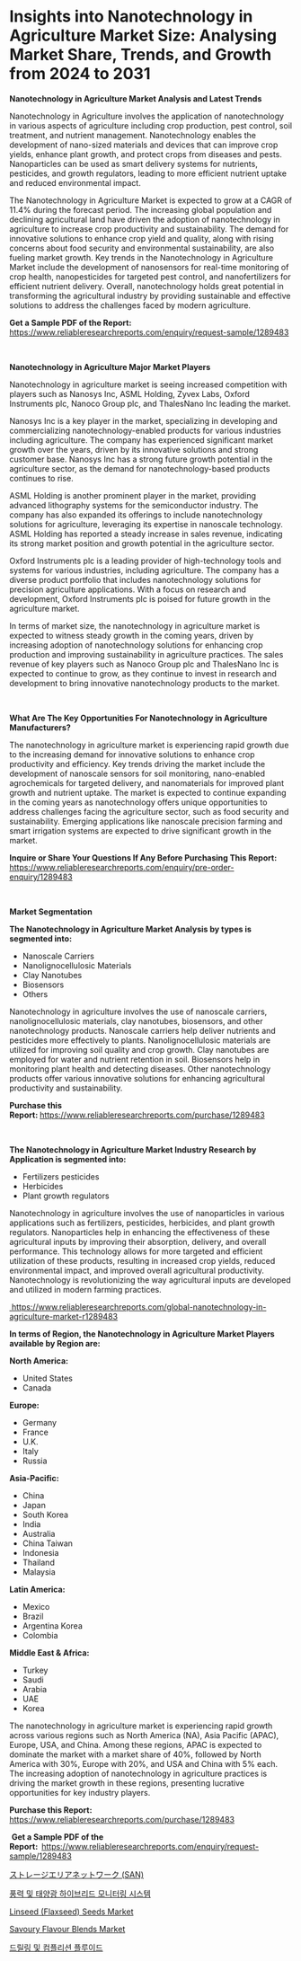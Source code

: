 <p><h1>Insights into Nanotechnology in Agriculture Market Size: Analysing Market Share, Trends, and Growth from 2024 to 2031</h1></p><p><strong>Nanotechnology in Agriculture Market Analysis and Latest Trends</strong></p>
<p><p>Nanotechnology in Agriculture involves the application of nanotechnology in various aspects of agriculture including crop production, pest control, soil treatment, and nutrient management. Nanotechnology enables the development of nano-sized materials and devices that can improve crop yields, enhance plant growth, and protect crops from diseases and pests. Nanoparticles can be used as smart delivery systems for nutrients, pesticides, and growth regulators, leading to more efficient nutrient uptake and reduced environmental impact.</p><p>The Nanotechnology in Agriculture Market is expected to grow at a CAGR of 11.4% during the forecast period. The increasing global population and declining agricultural land have driven the adoption of nanotechnology in agriculture to increase crop productivity and sustainability. The demand for innovative solutions to enhance crop yield and quality, along with rising concerns about food security and environmental sustainability, are also fueling market growth. Key trends in the Nanotechnology in Agriculture Market include the development of nanosensors for real-time monitoring of crop health, nanopesticides for targeted pest control, and nanofertilizers for efficient nutrient delivery. Overall, nanotechnology holds great potential in transforming the agricultural industry by providing sustainable and effective solutions to address the challenges faced by modern agriculture.</p></p>
<p><strong>Get a Sample PDF of the Report:&nbsp;</strong> <a href="https://www.reliableresearchreports.com/enquiry/request-sample/1289483">https://www.reliableresearchreports.com/enquiry/request-sample/1289483</a></p>
<p>&nbsp;</p>
<p><strong>Nanotechnology in Agriculture Major Market Players</strong></p>
<p><p>Nanotechnology in agriculture market is seeing increased competition with players such as Nanosys Inc, ASML Holding, Zyvex Labs, Oxford Instruments plc, Nanoco Group plc, and ThalesNano Inc leading the market. </p><p>Nanosys Inc is a key player in the market, specializing in developing and commercializing nanotechnology-enabled products for various industries including agriculture. The company has experienced significant market growth over the years, driven by its innovative solutions and strong customer base. Nanosys Inc has a strong future growth potential in the agriculture sector, as the demand for nanotechnology-based products continues to rise.</p><p>ASML Holding is another prominent player in the market, providing advanced lithography systems for the semiconductor industry. The company has also expanded its offerings to include nanotechnology solutions for agriculture, leveraging its expertise in nanoscale technology. ASML Holding has reported a steady increase in sales revenue, indicating its strong market position and growth potential in the agriculture sector.</p><p>Oxford Instruments plc is a leading provider of high-technology tools and systems for various industries, including agriculture. The company has a diverse product portfolio that includes nanotechnology solutions for precision agriculture applications. With a focus on research and development, Oxford Instruments plc is poised for future growth in the agriculture market.</p><p>In terms of market size, the nanotechnology in agriculture market is expected to witness steady growth in the coming years, driven by increasing adoption of nanotechnology solutions for enhancing crop production and improving sustainability in agriculture practices. The sales revenue of key players such as Nanoco Group plc and ThalesNano Inc is expected to continue to grow, as they continue to invest in research and development to bring innovative nanotechnology products to the market.</p></p>
<p>&nbsp;</p>
<p><strong>What Are The Key Opportunities For Nanotechnology in Agriculture Manufacturers?</strong></p>
<p><p>The nanotechnology in agriculture market is experiencing rapid growth due to the increasing demand for innovative solutions to enhance crop productivity and efficiency. Key trends driving the market include the development of nanoscale sensors for soil monitoring, nano-enabled agrochemicals for targeted delivery, and nanomaterials for improved plant growth and nutrient uptake. The market is expected to continue expanding in the coming years as nanotechnology offers unique opportunities to address challenges facing the agriculture sector, such as food security and sustainability. Emerging applications like nanoscale precision farming and smart irrigation systems are expected to drive significant growth in the market.</p></p>
<p><strong>Inquire or Share Your Questions If Any Before Purchasing This Report:</strong> <a href="https://www.reliableresearchreports.com/enquiry/pre-order-enquiry/1289483">https://www.reliableresearchreports.com/enquiry/pre-order-enquiry/1289483</a></p>
<p>&nbsp;</p>
<p><strong>Market Segmentation</strong></p>
<p><strong>The Nanotechnology in Agriculture Market Analysis by types is segmented into:</strong></p>
<p><ul><li>Nanoscale Carriers</li><li>Nanolignocellulosic Materials</li><li>Clay Nanotubes</li><li>Biosensors</li><li>Others</li></ul></p>
<p><p>Nanotechnology in agriculture involves the use of nanoscale carriers, nanolignocellulosic materials, clay nanotubes, biosensors, and other nanotechnology products. Nanoscale carriers help deliver nutrients and pesticides more effectively to plants. Nanolignocellulosic materials are utilized for improving soil quality and crop growth. Clay nanotubes are employed for water and nutrient retention in soil. Biosensors help in monitoring plant health and detecting diseases. Other nanotechnology products offer various innovative solutions for enhancing agricultural productivity and sustainability.</p></p>
<p><strong>Purchase this Report:&nbsp;</strong><a href="https://www.reliableresearchreports.com/purchase/1289483">https://www.reliableresearchreports.com/purchase/1289483</a></p>
<p>&nbsp;</p>
<p><strong>The Nanotechnology in Agriculture Market Industry Research by Application is segmented into:</strong></p>
<p><ul><li>Fertilizers pesticides</li><li>Herbicides</li><li>Plant growth regulators</li></ul></p>
<p><p>Nanotechnology in agriculture involves the use of nanoparticles in various applications such as fertilizers, pesticides, herbicides, and plant growth regulators. Nanoparticles help in enhancing the effectiveness of these agricultural inputs by improving their absorption, delivery, and overall performance. This technology allows for more targeted and efficient utilization of these products, resulting in increased crop yields, reduced environmental impact, and improved overall agricultural productivity. Nanotechnology is revolutionizing the way agricultural inputs are developed and utilized in modern farming practices.</p></p>
<p><a href="https://www.reliableresearchreports.com/global-nanotechnology-in-agriculture-market-r1289483">&nbsp;https://www.reliableresearchreports.com/global-nanotechnology-in-agriculture-market-r1289483</a></p>
<p><strong>In terms of Region, the Nanotechnology in Agriculture Market Players available by Region are:</strong></p>
<p>
    <p> <strong> North America: </strong>
        <ul>
            <li>United States</li>
            <li>Canada</li>
        </ul>
        </p> 
    <p> <strong> Europe: </strong>
        <ul>
            <li>Germany</li>
            <li>France</li>
            <li>U.K.</li>
            <li>Italy</li>
            <li>Russia</li>
        </ul>
        </p> 
    <p> <strong> Asia-Pacific: </strong>
        <ul>
            <li>China</li>
            <li>Japan</li>
            <li>South Korea</li>
            <li>India</li>
            <li>Australia</li>
            <li>China Taiwan</li>
            <li>Indonesia</li>
            <li>Thailand</li>
            <li>Malaysia</li>
        </ul>
        </p> 
    <p> <strong> Latin America: </strong>
        <ul>
            <li>Mexico</li>
            <li>Brazil</li>
            <li>Argentina Korea</li>
            <li>Colombia</li>
        </ul>
        </p> 
    <p> <strong> Middle East & Africa: </strong>
        <ul>
            <li>Turkey</li>
            <li>Saudi</li>
            <li>Arabia</li>
            <li>UAE</li>
            <li>Korea</li>
        </ul>
    </p>
    </p>
<p><p>The nanotechnology in agriculture market is experiencing rapid growth across various regions such as North America (NA), Asia Pacific (APAC), Europe, USA, and China. Among these regions, APAC is expected to dominate the market with a market share of 40%, followed by North America with 30%, Europe with 20%, and USA and China with 5% each. The increasing adoption of nanotechnology in agriculture practices is driving the market growth in these regions, presenting lucrative opportunities for key industry players.</p></p>
<p><strong>Purchase this Report: </strong><a href="https://www.reliableresearchreports.com/purchase/1289483">https://www.reliableresearchreports.com/purchase/1289483</a></p>
<p>&nbsp;<strong>Get a Sample PDF of the Report:&nbsp;&nbsp;</strong><a href="https://www.reliableresearchreports.com/enquiry/request-sample/1289483">https://www.reliableresearchreports.com/enquiry/request-sample/1289483</a></p>
<p><strong></strong></p>
<p><p><a href="https://medium.com/@brucenichols644/%E3%82%B9%E3%83%88%E3%83%AC%E3%83%BC%E3%82%B8%E3%82%A8%E3%83%AA%E3%82%A2%E3%83%8D%E3%83%83%E3%83%88%E3%83%AF%E3%83%BC%E3%82%AF-san-%E6%A5%AD%E7%95%8C%E5%88%86%E6%9E%90%E3%83%AC%E3%83%9D%E3%83%BC%E3%83%88-%E5%B8%82%E5%A0%B4%E8%A6%8F%E6%A8%A1-%E3%82%B7%E3%82%A7%E3%82%A2-%E3%82%A2%E3%83%97%E3%83%AA%E3%82%B1%E3%83%BC%E3%82%B7%E3%83%A7%E3%83%B3-%E5%9C%B0%E5%9F%9F-%E7%AB%B6%E4%BA%89%E6%88%A6%E7%95%A5%E5%88%A5%E3%81%AE%E3%83%88%E3%83%AC%E3%83%B3%E3%83%89-2024%E5%B9%B4-2031%E5%B9%B4-1ecfa5b802f7">ストレージエリアネットワーク (SAN)</a></p><p><a href="https://medium.com/@justonblock/%EA%B8%80%EB%A1%9C%EB%B2%8C-%ED%92%8D%EB%A0%A5-%EB%B0%8F-%ED%83%9C%EC%96%91-%ED%95%98%EC%9D%B4%EB%B8%8C%EB%A6%AC%EB%93%9C-%EB%AA%A8%EB%8B%88%ED%84%B0%EB%A7%81-%EC%8B%9C%EC%8A%A4%ED%85%9C-%EC%8B%9C%EC%9E%A5%EC%9D%80-2024%EB%85%84%EB%B6%80%ED%84%B0-2031%EB%85%84%EA%B9%8C%EC%A7%80-%EC%98%88%EC%83%81%EB%90%98%EB%8A%94-%EA%B8%B0%EA%B0%84-%EB%8F%99%EC%95%88-%EC%97%B0%ED%8F%89%EA%B7%A0-%EC%84%B1%EC%9E%A5%EB%A5%A0-%EB%A1%9C-%EC%84%B1%EC%9E%A5%ED%95%A0-%EA%B2%83%EC%9C%BC%EB%A1%9C-%EC%98%88%EC%83%81%EB%90%A9%EB%8B%88%EB%8B%A4-14bfeae05ac4">풍력 및 태양광 하이브리드 모니터링 시스템</a></p><p><a href="https://issuu.com/reportprime-2/docs/linseed-flaxseed-seeds-market-size-2030.pptx">Linseed (Flaxseed) Seeds Market</a></p><p><a href="https://issuu.com/reportprime-2/docs/savoury-flavour-blends-market-size-2030.pptx">Savoury Flavour Blends Market</a></p><p><a href="https://medium.com/@katheengordon024/2024%EB%85%84%EB%B6%80%ED%84%B0-2031%EB%85%84%EA%B9%8C%EC%A7%80-%EC%9D%98-%EC%97%B0%ED%8F%89%EA%B7%A0-%EC%84%B1%EC%9E%A5%EB%A5%A0%EB%A1%9C-%ED%99%95%EB%8C%80%EB%90%98%EB%8A%94-%EB%93%9C%EB%A6%B4%EB%A7%81-%EB%B0%8F-%EC%99%84%EB%A3%8C-%EC%9C%A0%EC%B2%B4-%EC%8B%9C%EC%9E%A5-%EA%B7%9C%EB%AA%A8%EC%97%90-%EB%8C%80%ED%95%9C-%ED%86%B5%EC%B0%B0%EB%A0%A5-2d64e37fbcec">드릴링 및 컴플리션 플루이드</a></p></p>